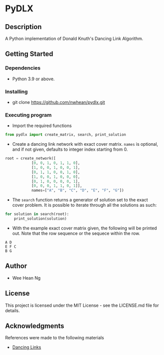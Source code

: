 # PyDLX

## Description

A Python implementation of Donald Knuth's Dancing Link Algorithm.

## Getting Started

### Dependencies

* Python 3.9 or above.

### Installing

* git clone https://github.com/nwhean/pydlx.git

### Executing program

* Import the required functions
```py
from pydlx import create_matrix, search, print_solution
```

* Create a dancing link network with exact cover matrix. `names` is optional, and if not given, defaults to integer index starting from 0.
```py
root = create_network([
            [0, 0, 1, 0, 1, 1, 0],
            [1, 0, 0, 1, 0, 0, 1],
            [0, 1, 1, 0, 0, 1, 0],
            [1, 0, 0, 1, 0, 0, 0],
            [0, 1, 0, 0, 0, 0, 1],
            [0, 0, 0, 1, 1, 0, 1]],
            names=["A", "B", "C", "D", "E", "F", "G"])
```

* The `search` function returns a generator of solution set to the exact cover problem. It is possible to iterate through all the solutions as such:
```py
for solution in search(root):
    print_solution(solution)
```

* With the example exact cover matrix given, the following will be printed out. Note that the row sequence or the sequece within the row.
```
A D
E F C
B G

```

## Author

* Wee Hean Ng

## License

This project is licensed under the MIT License - see the LICENSE.md file for details.

## Acknowledgments

References were made to the following materials
* [Dancing Links](https://arxiv.org/abs/cs/0011047)
